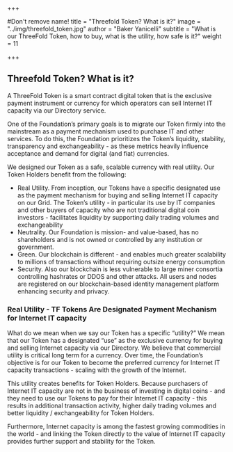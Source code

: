 +++

#Don't remove name!
title = "Threefold Token?  What is it?"
image = "../img/threefold_token.jpg"
author = "Baker Yanicelli"
subtitle = "What is our ThreeFold Token, how to buy, what is the utility, how safe is it?"
weight = 11

+++

## Threefold Token?  What is it?

A ThreeFold Token is a smart contract digital token that is the exclusive payment instrument or currency for which operators can sell Internet IT capacity via our Directory service.   

One of the Foundation’s primary goals is to migrate our Token firmly into the mainstream as a payment mechanism used to purchase IT and other services.  To do this, the Foundation prioritizes the Token’s liquidity, stability, transparency and exchangeability - as these metrics heavily influence acceptance and demand for digital (and fiat) currencies.

We designed our Token as a safe, scalable currency with real utility.  Our Token Holders benefit from the following:

* Real Utility.  From inception, our Tokens have a specific designated use as the payment mechanism for buying and selling Internet IT capacity on our Grid.  The Token’s utility - in particular its use by IT companies and other buyers of capacity who are not traditional digital coin investors - facilitates liquidity by supporting daily trading volumes and exchangeability
* Neutrality.  Our Foundation is mission- and value-based, has no shareholders and is not owned or controlled by any institution or government.  
* Green.  Our blockchain is different - and enables much greater scalability to millions  of transactions without requiring outsize energy consumption
* Security.  Also our blockchain is less vulnerable to large miner consortia controlling hashrates or DDOS and other attacks.  All users and nodes are registered on our blockchain-based identity management platform enhancing security and privacy.


### Real Utility - TF Tokens Are Designated Payment Mechanism for Internet IT capacity

What do we mean when we say our Token has a specific “utility?”  We mean that our Token has a designated “use” as the exclusive currency for buying and selling Internet capacity via our Directory.  We believe that commercial utility is critical long term for a currency.  Over time, the Foundation’s objective is for our Token to become the preferred currency for Internet IT capacity transactions - scaling with the growth of the Internet.

This utility creates benefits for Token Holders.  Because purchasers of Internet IT capacity are not in the business of investing in digital coins - and they need to use our Tokens to pay for their Internet IT capacity - this results in additional transaction activity, higher  daily trading volumes and better liquidity / exchangeability for Token Holders.

Furthermore, Internet capacity is among the fastest growing commodities in the world - and linking the Token directly to the value of Internet IT capacity provides further support and stability for the Token.
